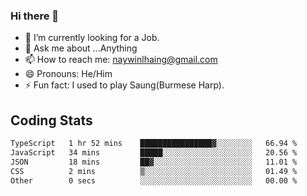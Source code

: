 ### Hi there 👋

- 🔭 I’m currently looking for a Job.
- 💬 Ask me about ...Anything
- 📫 How to reach me: naywinlhaing@gmail.com
- 😄 Pronouns: He/Him
- ⚡ Fun fact: I used to play Saung(Burmese Harp).


## Coding Stats
<!--START_SECTION:waka-->

```txt
TypeScript   1 hr 52 mins    ████████████████▓░░░░░░░░   66.94 %
JavaScript   34 mins         █████░░░░░░░░░░░░░░░░░░░░   20.56 %
JSON         18 mins         ██▓░░░░░░░░░░░░░░░░░░░░░░   11.01 %
CSS          2 mins          ▒░░░░░░░░░░░░░░░░░░░░░░░░   01.49 %
Other        0 secs          ░░░░░░░░░░░░░░░░░░░░░░░░░   00.00 %
```

<!--END_SECTION:waka-->
